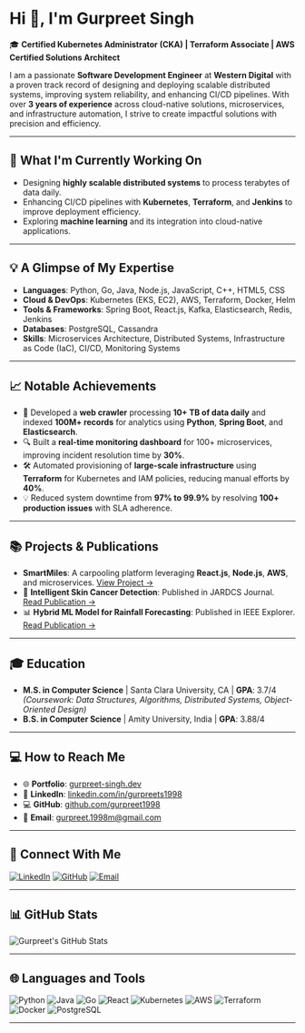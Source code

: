 # Hi 👋, I'm Gurpreet Singh

🎓 **Certified Kubernetes Administrator (CKA) | Terraform Associate | AWS Certified Solutions Architect**

I am a passionate **Software Development Engineer** at **Western Digital** with a proven track record of designing and deploying scalable distributed systems, improving system reliability, and enhancing CI/CD pipelines. With over **3 years of experience** across cloud-native solutions, microservices, and infrastructure automation, I strive to create impactful solutions with precision and efficiency.

---

## 🚀 What I'm Currently Working On
- Designing **highly scalable distributed systems** to process terabytes of data daily.
- Enhancing CI/CD pipelines with **Kubernetes**, **Terraform**, and **Jenkins** to improve deployment efficiency.
- Exploring **machine learning** and its integration into cloud-native applications.

---

## 💡 A Glimpse of My Expertise
- **Languages**: Python, Go, Java, Node.js, JavaScript, C++, HTML5, CSS
- **Cloud & DevOps**: Kubernetes (EKS, EC2), AWS, Terraform, Docker, Helm
- **Tools & Frameworks**: Spring Boot, React.js, Kafka, Elasticsearch, Redis, Jenkins
- **Databases**: PostgreSQL, Cassandra
- **Skills**: Microservices Architecture, Distributed Systems, Infrastructure as Code (IaC), CI/CD, Monitoring Systems

---

## 📈 Notable Achievements
- 🚀 Developed a **web crawler** processing **10+ TB of data daily** and indexed **100M+ records** for analytics using **Python**, **Spring Boot**, and **Elasticsearch**.
- 🔍 Built a **real-time monitoring dashboard** for 100+ microservices, improving incident resolution time by **30%**.
- 🛠 Automated provisioning of **large-scale infrastructure** using **Terraform** for Kubernetes and IAM policies, reducing manual efforts by **40%**.
- 💡 Reduced system downtime from **97% to 99.9%** by resolving **100+ production issues** with SLA adherence.

---

## 📚 Projects & Publications
- **SmartMiles**: A carpooling platform leveraging **React.js**, **Node.js**, **AWS**, and microservices. [View Project →](#)
- 📰 **Intelligent Skin Cancer Detection**: Published in JARDCS Journal. [Read Publication →](#)
- 📊 **Hybrid ML Model for Rainfall Forecasting**: Published in IEEE Explorer. [Read Publication →](#)

---

## 🎓 Education
- **M.S. in Computer Science** | Santa Clara University, CA | **GPA**: 3.7/4  
  *(Coursework: Data Structures, Algorithms, Distributed Systems, Object-Oriented Design)*  
- **B.S. in Computer Science** | Amity University, India | **GPA**: 3.88/4  

---

## 💻 How to Reach Me
- 🌐 **Portfolio**: [gurpreet-singh.dev](#)  
- 💼 **LinkedIn**: [linkedin.com/in/gurpreets1998](https://linkedin.com/in/gurpreets1998)  
- 💻 **GitHub**: [github.com/gurpreet1998](https://github.com/gurpreet1998)  
- 📧 **Email**: [gurpreet.1998m@gmail.com](mailto:gurpreet.1998m@gmail.com)  

---

## 🌟 Connect With Me
[![LinkedIn](https://img.shields.io/badge/-LinkedIn-blue?logo=linkedin)](https://linkedin.com/in/gurpreets1998)
[![GitHub](https://img.shields.io/badge/-GitHub-black?logo=github)](https://github.com/gurpreet1998)
[![Email](https://img.shields.io/badge/-Email-red?logo=gmail)](mailto:gurpreet.1998m@gmail.com)

---

## 📊 GitHub Stats
![Gurpreet's GitHub Stats](https://github-readme-stats.vercel.app/api?username=gurpreet1998&show_icons=true&theme=radical)

---

## 🌐 Languages and Tools
![Python](https://img.shields.io/badge/-Python-blue?logo=python)
![Java](https://img.shields.io/badge/-Java-orange?logo=java)
![Go](https://img.shields.io/badge/-Go-blue?logo=go)
![React](https://img.shields.io/badge/-React-blue?logo=react)
![Kubernetes](https://img.shields.io/badge/-Kubernetes-blue?logo=kubernetes)
![AWS](https://img.shields.io/badge/-AWS-orange?logo=amazon-aws)
![Terraform](https://img.shields.io/badge/-Terraform-purple?logo=terraform)
![Docker](https://img.shields.io/badge/-Docker-blue?logo=docker)
![PostgreSQL](https://img.shields.io/badge/-PostgreSQL-blue?logo=postgresql)

---

